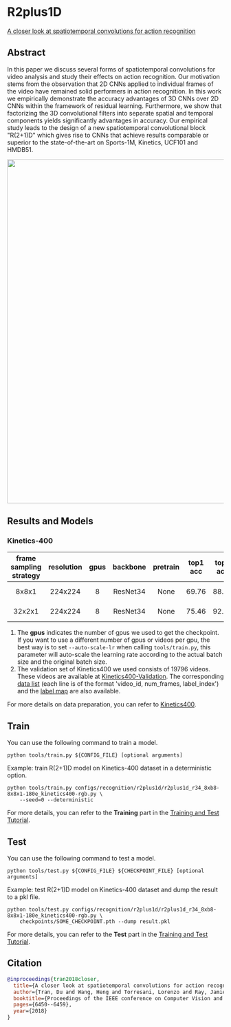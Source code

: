 # R2plus1D

[A closer look at spatiotemporal convolutions for action recognition](https://openaccess.thecvf.com/content_cvpr_2018/html/Tran_A_Closer_Look_CVPR_2018_paper.html)

<!-- [ALGORITHM] -->

## Abstract

<!-- [ABSTRACT] -->

In this paper we discuss several forms of spatiotemporal convolutions for video analysis and study their effects on action recognition. Our motivation stems from the observation that 2D CNNs applied to individual frames of the video have remained solid performers in action recognition. In this work we empirically demonstrate the accuracy advantages of 3D CNNs over 2D CNNs within the framework of residual learning. Furthermore, we show that factorizing the 3D convolutional filters into separate spatial and temporal components yields significantly advantages in accuracy. Our empirical study leads to the design of a new spatiotemporal convolutional block "R(2+1)D" which gives rise to CNNs that achieve results comparable or superior to the state-of-the-art on Sports-1M, Kinetics, UCF101 and HMDB51.

<!-- [IMAGE] -->

<div align=center>
<img src="https://user-images.githubusercontent.com/34324155/143043885-3d00413c-b556-445e-9673-f5805c08c195.png" width="800"/>
</div>

## Results and Models

### Kinetics-400

| frame sampling strategy | resolution | gpus | backbone | pretrain | top1 acc | top5 acc | testing protocol  | FLOPs | params |                config                |                ckpt                |                log                |
| :---------------------: | :--------: | :--: | :------: | :------: | :------: | :------: | :---------------: | :---: | :----: | :----------------------------------: | :--------------------------------: | :-------------------------------: |
|          8x8x1          |  224x224   |  8   | ResNet34 |   None   |  69.76   |  88.41   | 10 clips x 3 crop | 53.1G | 63.8M  | [config](/configs/recognition/r2plus1d/r2plus1d_r34_8xb8-8x8x1-180e_kinetics400-rgb.py) | [ckpt](https://download.openmmlab.com/mmaction/v1.0/recognition/r2plus1d/r2plus1d_r34_8xb8-8x8x1-180e_kinetics400-rgb/r2plus1d_r34_8xb8-8x8x1-180e_kinetics400-rgb_20220812-47cfe041.pth) | [log](https://download.openmmlab.com/mmaction/v1.0/recognition/r2plus1d/r2plus1d_r34_8xb8-8x8x1-180e_kinetics400-rgb/r2plus1d_r34_8xb8-8x8x1-180e_kinetics400-rgb.log) |
|         32x2x1          |  224x224   |  8   | ResNet34 |   None   |  75.46   |  92.28   | 10 clips x 3 crop | 213G  | 63.8M  | [config](/configs/recognition/r2plus1d/r2plus1d_r34_8xb8-32x2x1-180e_kinetics400-rgb.py) | [ckpt](https://download.openmmlab.com/mmaction/v1.0/recognition/r2plus1d/r2plus1d_r34_8xb8-32x2x1-180e_kinetics400-rgb/r2plus1d_r34_8xb8-32x2x1-180e_kinetics400-rgb_20220812-4270588c.pth) | [log](https://download.openmmlab.com/mmaction/v1.0/recognition/r2plus1d/r2plus1d_r34_8xb8-32x2x1-180e_kinetics400-rgb/r2plus1d_r34_8xb8-32x2x1-180e_kinetics400-rgb.log) |

1. The **gpus** indicates the number of gpus we used to get the checkpoint. If you want to use a different number of gpus or videos per gpu, the best way is to set `--auto-scale-lr` when calling `tools/train.py`, this parameter will auto-scale the learning rate according to the actual batch size and the original batch size.
2. The validation set of Kinetics400 we used consists of 19796 videos. These videos are available at [Kinetics400-Validation](https://mycuhk-my.sharepoint.com/:u:/g/personal/1155136485_link_cuhk_edu_hk/EbXw2WX94J1Hunyt3MWNDJUBz-nHvQYhO9pvKqm6g39PMA?e=a9QldB). The corresponding [data list](https://download.openmmlab.com/mmaction/dataset/k400_val/kinetics_val_list.txt) (each line is of the format 'video_id, num_frames, label_index') and the [label map](https://download.openmmlab.com/mmaction/dataset/k400_val/kinetics_class2ind.txt) are also available.

For more details on data preparation, you can refer to [Kinetics400](/tools/data/kinetics/README.md).

## Train

You can use the following command to train a model.

```shell
python tools/train.py ${CONFIG_FILE} [optional arguments]
```

Example: train R(2+1)D model on Kinetics-400 dataset in a deterministic option.

```shell
python tools/train.py configs/recognition/r2plus1d/r2plus1d_r34_8xb8-8x8x1-180e_kinetics400-rgb.py \
    --seed=0 --deterministic
```

For more details, you can refer to the **Training** part in the [Training and Test Tutorial](/docs/en/user_guides/train_test.md).

## Test

You can use the following command to test a model.

```shell
python tools/test.py ${CONFIG_FILE} ${CHECKPOINT_FILE} [optional arguments]
```

Example: test R(2+1)D model on Kinetics-400 dataset and dump the result to a pkl file.

```shell
python tools/test.py configs/recognition/r2plus1d/r2plus1d_r34_8xb8-8x8x1-180e_kinetics400-rgb.py \
    checkpoints/SOME_CHECKPOINT.pth --dump result.pkl
```

For more details, you can refer to the **Test** part in the [Training and Test Tutorial](/docs/en/user_guides/train_test.md).

## Citation

```BibTeX
@inproceedings{tran2018closer,
  title={A closer look at spatiotemporal convolutions for action recognition},
  author={Tran, Du and Wang, Heng and Torresani, Lorenzo and Ray, Jamie and LeCun, Yann and Paluri, Manohar},
  booktitle={Proceedings of the IEEE conference on Computer Vision and Pattern Recognition},
  pages={6450--6459},
  year={2018}
}
```
